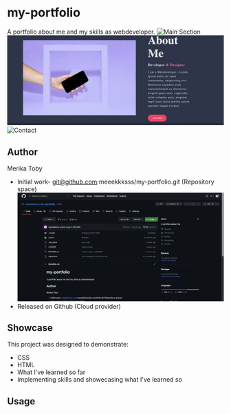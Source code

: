 # my-portfolio
A portfolio about me and my skills as webdeveloper.
![Main Section](./assets/MAIN%20SECTION.png)
![About Me](./assets/About%20Me%20Section.png)
![Contact](#)
## Author
Merika Toby
* Initial work- git@github.com:meeekkksss/my-portfolio.git (Repository space)
![Github Repo](./assets/GIthub%20Repo%20-%20My%20portfolio.png)
* Released on Github (Cloud provider)

## Showcase 
This project was designed to demonstrate: 
* CSS 
* HTML
* What I've learned so far
* Implementing skills and showecasing what I've learned so 

## Usage 

